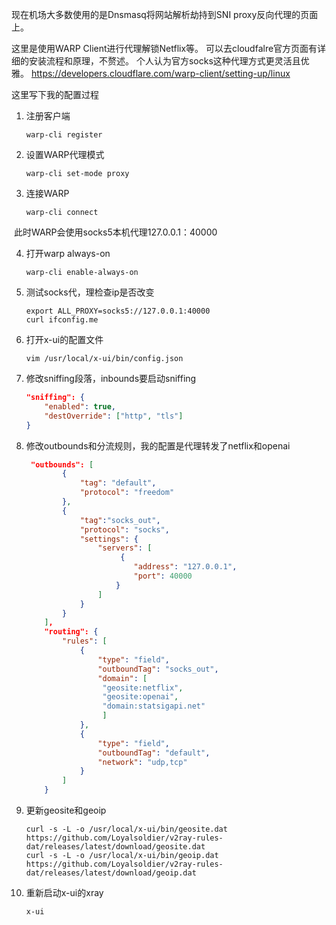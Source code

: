 现在机场大多数使用的是Dnsmasq将网站解析劫持到SNI proxy反向代理的页面上。

这里是使用WARP Client进行代理解锁Netflix等。
可以去cloudfalre官方页面有详细的安装流程和原理，不赘述。
个人认为官方socks这种代理方式更灵活且优雅。
https://developers.cloudflare.com/warp-client/setting-up/linux

这里写下我的配置过程

1. 注册客户端

   ```shell
   warp-cli register
   ```

2. 设置WARP代理模式

   ```shell
   warp-cli set-mode proxy
   ```

3. 连接WARP

   ```shell
   warp-cli connect
   ```

​		此时WARP会使用socks5本机代理127.0.0.1：40000

4. 打开warp always-on

   ```shell
   warp-cli enable-always-on
   ```

5. 测试socks代，理检查ip是否改变

   ```shell
   export ALL_PROXY=socks5://127.0.0.1:40000
   curl ifconfig.me
   ```

6. 打开x-ui的配置文件

   ```shell
   vim /usr/local/x-ui/bin/config.json	
   ```

7. 修改sniffing段落，inbounds要启动sniffing

   ```json
   "sniffing": {
       "enabled": true,
       "destOverride": ["http", "tls"]
   }
   ```

8. 修改outbounds和分流规则，我的配置是代理转发了netflix和openai

   ```json
    "outbounds": [
           {
               "tag": "default",
               "protocol": "freedom"
           },
           {
               "tag":"socks_out",
               "protocol": "socks",
               "settings": {
                   "servers": [
                        {
                           "address": "127.0.0.1",
                           "port": 40000
                       }
                   ]
               }
           }
       ],
       "routing": {
           "rules": [
               {
                   "type": "field",
                   "outboundTag": "socks_out",
                   "domain": [
                   	"geosite:netflix",
                   	"geosite:openai",
                   	"domain:statsigapi.net"
            		]
               },
               {
                   "type": "field",
                   "outboundTag": "default",
                   "network": "udp,tcp"
               }
           ]
       }
   ```

9. 更新geosite和geoip

   ```shell
   curl -s -L -o /usr/local/x-ui/bin/geosite.dat https://github.com/Loyalsoldier/v2ray-rules-dat/releases/latest/download/geosite.dat
   curl -s -L -o /usr/local/x-ui/bin/geoip.dat https://github.com/Loyalsoldier/v2ray-rules-dat/releases/latest/download/geoip.dat
   ```

10. 重新启动x-ui的xray

    ```shell
    x-ui
    ```



